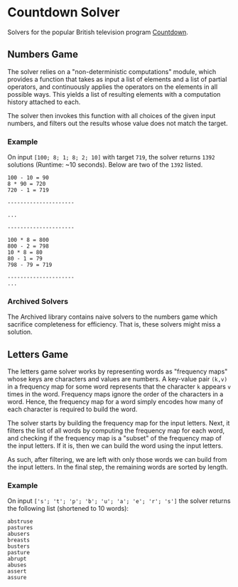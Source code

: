 # Countdown Solver
Solvers for the popular British television program [Countdown](https://en.wikipedia.org/wiki/Countdown_(game_show)).

## Numbers Game

The solver relies on a "non-deterministic computations" module, which
provides a function that takes as input a list of elements and a list of
partial operators, and continuously applies the operators on the
elements in all possible ways. This yields a list of resulting elements
with a computation history attached to each.

The solver then invokes this function with all choices of the given
input numbers, and filters out the results whose value does not match
the target.

### Example

On input `[100; 8; 1; 8; 2; 10]` with target `719`, the solver returns
`1392` solutions (Runtime: ~10 seconds). Below are two of the `1392` listed.
```
100 - 10 = 90
8 * 90 = 720
720 - 1 = 719

---------------------

...

---------------------

100 * 8 = 800
800 - 2 = 798
10 * 8 = 80
80 - 1 = 79
798 - 79 = 719

---------------------
...
```

### Archived Solvers

The Archived library contains naive solvers to the numbers game which
sacrifice completeness for efficiency. That is, these solvers might miss
a solution.

## Letters Game

The letters game solver works by representing words as "frequency maps"
whose keys are characters and values are numbers. A key-value pair
`(k,v)` in a frequency map for some word represents that the character
`k` appears `v` times in the word. Frequency maps ignore the order of
the characters in a word. Hence, the frequency map for a word simply
encodes how many of each character is required to build the word.

The solver starts by building the frequency map for the input letters.
Next, it filters the list of all words by computing the frequency map
for each word, and checking if the frequency map is a "subset" of the
frequency map of the input letters. If it is, then we can build the word
using the input letters.

As such, after filtering, we are left with only those words we can build
from the input letters. In the final step, the remaining words are sorted by length.

### Example

On input `['s'; 't'; 'p'; 'b'; 'u'; 'a'; 'e'; 'r'; 's']` the solver
returns the following list (shortened to 10 words):
```
abstruse
pastures
abusers
breasts
busters
pasture
abrupt
abuses
assert
assure
```
